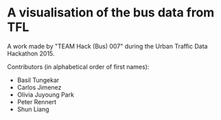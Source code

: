 # A visualisation of the bus data from TFL
A work made by "TEAM Hack (Bus) 007" during the Urban Traffic Data Hackathon
2015.

Contributors (in alphabetical order of first names):
* Basil Tungekar
* Carlos Jimenez
* Olivia Juyoung Park
* Peter Rennert
* Shun Liang
